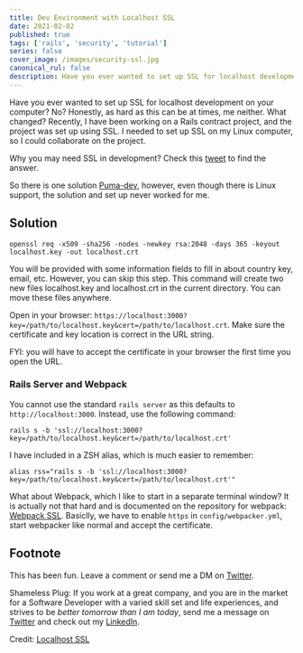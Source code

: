 ```yaml
---
title: Dev Environment with Localhost SSL
date: 2021-02-02
published: true 
tags: ['rails', 'security', 'tutorial']
series: false 
cover_image: /images/security-ssl.jpg 
canonical_rul: false 
description: Have you ever wanted to set up SSL for localhost development on your computer? No? Honestly, as hard as this can be at times, me neither. What changed? Recently, I have been working on a Rails contract project, and the project was set up using SSL. I needed to set up SSL on my Linux computer, so I could collaborate on the project.
---
```

Have you ever wanted to set up SSL for localhost development on your computer? No? Honestly, as hard as this can be at times, me neither. What changed? Recently, I have been working on a Rails contract project, and the project was set up using SSL. I needed to set up SSL on my Linux computer, so I could collaborate on the project. 

Why you may need SSL in development? Check this [tweet](https://twitter.com/getify/status/1023202051902373888) to find the answer.

So there is one solution [Puma-dev](https://github.com/puma/puma-dev#linux-support), however, even though there is Linux support, the solution and set up never worked for me. 

## Solution

```
openssl req -x509 -sha256 -nodes -newkey rsa:2048 -days 365 -keyout localhost.key -out localhost.crt
```
You will be provided with some information fields to fill in about country key, email, etc. However, you can skip this step. This command will create two new files localhost.key and localhost.crt in the current directory. You can move these files anywhere.

Open in your browser: `https://localhost:3000?key=/path/to/localhost.key&cert=/path/to/localhost.crt`. Make sure the certificate and key location is correct in the URL string.

FYI: you will have to accept the certificate in your browser the first time you open the URL.

### Rails Server and Webpack
You cannot use the standard `rails server` as this defaults to `http://localhost:3000`. Instead, use the following command:
``` 
rails s -b 'ssl://localhost:3000?key=/path/to/localhost.key&cert=/path/to/localhost.crt'
```
I have included in a ZSH alias, which is much easier to remember:
``` 
alias rss="rails s -b 'ssl://localhost:3000?key=/path/to/localhost.key&cert=/path/to/localhost.crt'"
```
What about Webpack, which I like to start in a separate terminal window? It is actually not that hard and is documented on the repository for webpack: [Webpack SSL](https://github.com/rails/webpacker/blob/9bbc51f333137f51cdd676e2cf4abc3583fa5462/docs/webpack-dev-server.md#webpack-dev-server). Basiclly, we have to enable `https` in `config/webpacker.yml`, start webpacker like normal and accept the certificate. 

## Footnote

This has been fun. Leave a comment or send me a DM on [Twitter](http://twitter.com/EclecticCoding).

Shameless Plug: If you work at a great company, and you are in the market for a Software Developer with a varied skill set and life experiences, and strives to be *better tomorrow than I am today*, send me a message on [Twitter](http://twitter.com/EclecticCoding) and check out my [LinkedIn](http://www.linkedin.com/in/dev-chuck-smith).

Credit: [Localhost SSL](https://github.com/codica2/rails-puma-ssl)
